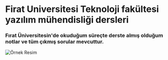 # Firat Universitesi Teknoloji fakültesi yazılım mühendisliği dersleri
<h3>Fırat Üniversitesin'de okuduğum süreçte derste almış olduğum notlar ve tüm çıkmış sorular mevcuttur.</h3>
<img src="http://www.firat.edu.tr/images/content_menu/16329166375.png" alt="Örnek Resim"/>


